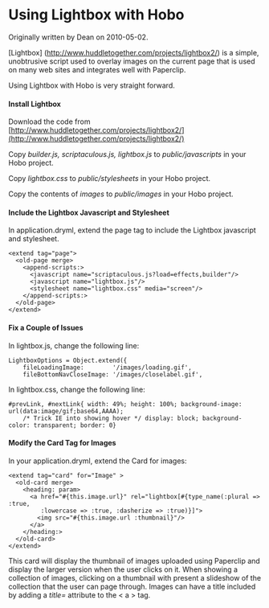 # Using Lightbox with Hobo

Originally written by Dean on 2010-05-02.

[Lightbox] (http://www.huddletogether.com/projects/lightbox2/) is a simple, unobtrusive script used to overlay images on the current page that is used on many web sites and integrates well with Paperclip.

Using Lightbox with Hobo is very straight forward.

#### Install Lightbox
Download the code from [http://www.huddletogether.com/projects/lightbox2/](http://www.huddletogether.com/projects/lightbox2/)


Copy <i>builder.js, scriptaculous.js, lightbox.js</i> to <i>public/javascripts</i> in your Hobo project.

Copy <i>lightbox.css</i> to <i>public/stylesheets</i> in your Hobo project.

Copy the contents of <i>images</i> to <i>public/images</i> in your Hobo project.

#### Include the Lightbox Javascript and Stylesheet

In application.dryml, extend the page tag to include the Lightbox javascript and stylesheet.

    <extend tag="page">
      <old-page merge>
        <append-scripts:>
          <javascript name="scriptaculous.js?load=effects,builder"/>
          <javascript name="lightbox.js"/>
          <stylesheet name="lightbox.css" media="screen"/>
        </append-scripts:>
      </old-page>
    </extend>

#### Fix a Couple of Issues

In lightbox.js, change the following line:

    LightboxOptions = Object.extend({
        fileLoadingImage:        '/images/loading.gif',
        fileBottomNavCloseImage: '/images/closelabel.gif',

In lightbox.css, change the following line:

    #prevLink, #nextLink{ width: 49%; height: 100%; background-image: url(data:image/gif;base64,AAAA); 
        /* Trick IE into showing hover */ display: block; background-color: transparent; border: 0}
    

#### Modify the Card Tag for Images
In your application.dryml, extend the Card for images:

    <extend tag="card" for="Image" >
      <old-card merge>
        <heading: param>
          <a href="#{this.image.url}" rel="lightbox[#{type_name(:plural => :true,
             :lowercase => :true, :dasherize => :true)}]">
            <img src="#{this.image.url :thumbnail}"/>
          </a>
        </heading:>
      </old-card>
    </extend>


This card will display the thumbnail of images uploaded using Paperclip and display the larger version when the user clicks on it.  When showing a collection of images, clicking on a thumbnail with present a slideshow of the collection that the user can page through.  Images can have a title included by adding a <i>title=</i> attribute to the < a > tag.




